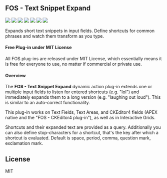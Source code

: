 ## FOS - Text Snippet Expand

![](https://img.shields.io/badge/Plug--in_Type-Dynamic_Action-orange.svg) ![](https://img.shields.io/badge/APEX-19.2-success.svg) ![](https://img.shields.io/badge/APEX-20.1-success.svg) ![](https://img.shields.io/badge/APEX-20.2-success.svg) ![](https://img.shields.io/badge/APEX-21.1-success.svg) ![](https://img.shields.io/badge/APEX-21.2-success.svg) ![](https://img.shields.io/badge/APEX-22.1-success.svg)

Expands short text snippets in input fields. Define shortcuts for common phrases and watch them transform as you type.
<h4>Free Plug-in under MIT License</h4>
<p>
All FOS plug-ins are released under MIT License, which essentially means it is free for everyone to use, no matter if commercial or private use.
</p>
<h4>Overview</h4>
<p>The <strong>FOS - Text Snippet Expand</strong> dynamic action plug-in extends one or multiple input fields to listen for entered shortcuts (e.g. "lol") and immediately expands them to a long version (e.g. "laughing out loud"). This is similar to an auto-correct functionality.
</p>
<p>This plug-in works on Text Fields, Text Areas, and CKEditor4 fields (APEX native and the "FOS - CKEditor4 plug-in"), as well as in  Interactive Grids.
</p>
<p>Shortcuts and their expanded text are provided as a query. Additionally you can also define stop-characters for a shortcut, that's the key after which a shortcut is evaluated. Default is space, period, comma, question mark, exclamation mark.
</p>

## License

MIT

